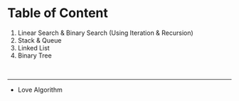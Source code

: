 # Table of Content
<ol>
  <li>Linear Search & Binary Search (Using Iteration & Recursion)</li>
  <li>Stack & Queue </li>
  <li>Linked List</li>
  <li>Binary Tree</li>
</ol>

<br/><hr/>
- Love Algorithm
